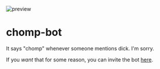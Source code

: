 ![preview](https://user-images.githubusercontent.com/35977727/156672697-6d0557e2-a3d9-4e41-9e2a-72c472f49e08.png)

# chomp-bot
It says "chomp" whenever someone mentions dick. I'm sorry.

If you *want* that for some reason, you can invite the bot [here](https://discord.com/api/oauth2/authorize?client_id=948383829738000424&permissions=274877910016&scope=bot).

